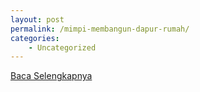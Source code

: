 ```yaml
---
layout: post
permalink: /mimpi-membangun-dapur-rumah/
categories:
    - Uncategorized
---
```


[Baca Selengkapnya](/08)